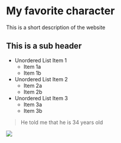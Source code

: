 # My favorite character
This is a short description of the website

## This is a sub header

* Unordered List Item 1
  * Item 1a
  * Item 1b
* Unordered List Item 2
  * Item 2a
  * Item 2b
* Unordered List Item 3
  * Item 3a
  * Item 3b

> He told me that
> he is 34 years old

<img src="https://encrypted-tbn0.gstatic.com/images?q=tbn%3AANd9GcS86aYxz931UavphLwCbMXyKnx8iwMmPkucoA&usqp=CAU"/>